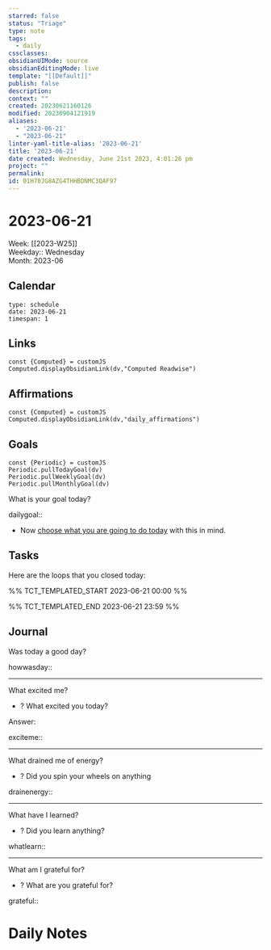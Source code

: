 ```yaml
---
starred: false
status: "Triage"
type: note
tags:
  - daily
cssclasses: 
obsidianUIMode: source
obsidianEditingMode: live
template: "[[Default]]"
publish: false
description: 
context: ""
created: 20230621160126
modified: 20230904121919
aliases:
  - '2023-06-21'
  - "2023-06-21"
linter-yaml-title-alias: '2023-06-21'
title: '2023-06-21'
date created: Wednesday, June 21st 2023, 4:01:26 pm
project: ""
permalink: 
id: 01H70JG8AZG4THHBDNMC3QAF97
---
```




# 2023-06-21

Week: [[2023-W25]]  
Weekday:: Wednesday  
Month: 2023-06

## Calendar

```gEvent
type: schedule
date: 2023-06-21
timespan: 1
```

## Links

```dataviewjs
const {Computed} = customJS
Computed.displayObsidianLink(dv,"Computed Readwise")
```

## Affirmations


```dataviewjs
const {Computed} = customJS
Computed.displayObsidianLink(dv,"daily_affirmations")
```

## Goals

```dataviewjs
const {Periodic} = customJS
Periodic.pullTodayGoal(dv)
Periodic.pullWeeklyGoal(dv)
Periodic.pullMonthlyGoal(dv)
```

What is your goal today?

dailygoal::
- Now [choose what you are going to do today](https://todoist.com/app/filter/2338045205) with this in mind.

## Tasks

Here are the loops that you closed today:

%% TCT_TEMPLATED_START 2023-06-21 00:00 %%

%% TCT_TEMPLATED_END 2023-06-21 23:59 %%

## Journal

Was today a good day?

howwasday::

---

What excited me?

- ? What excited you today?

Answer:

exciteme::

---

What drained me of energy?

- ? Did you spin your wheels on anything

drainenergy::

---

What have I learned?

- ? Did you learn anything?

whatlearn::

---

What am I grateful for?

- ? What are you grateful for?

grateful::

# Daily Notes
